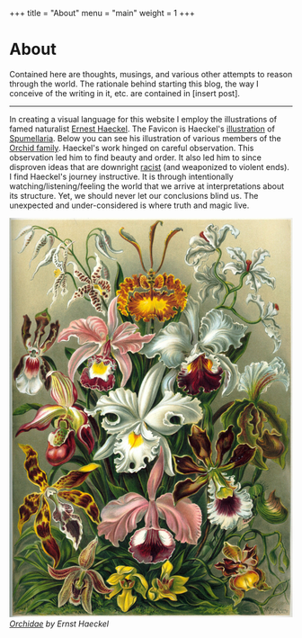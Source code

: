 +++
title = "About"
menu = "main"
weight = 1
+++

# About

Contained here are thoughts, musings, and various other attempts to reason through the world. The
rationale behind starting this blog, the way I conceive of the writing in it, etc. are contained
in \[insert post\].

___

In creating a visual language for this website I employ the illustrations of famed naturalist [Ernest Haeckel](https://en.wikipedia.org/wiki/Ernst_Haeckel). The Favicon is Haeckel's
[illustration](https://en.wikipedia.org/wiki/File:Haeckel_Spumellaria.jpg) of [Spumellaria](https://en.wikipedia.org/wiki/Spumellaria). Below you can see his illustration of various members of the [Orchid family](https://en.wikipedia.org/wiki/Orchid). Haeckel's work hinged on careful observation. This observation led him to find beauty and order. It also led him to since disproven ideas that are downright [racist](https://frontiersinzoology.biomedcentral.com/articles/10.1186/s12983-020-00358-w/figures/5) (and weaponized to violent ends). I find Haeckel's journey instructive. It is through intentionally watching/listening/feeling the world that we arrive at interpretations about its structure. Yet, we should never let our conclusions blind us. The unexpected and under-considered is where truth and magic live.


![A botanical illustration of orchids](haeckel_orchids.jpg "orchids")
*[Orchidae](https://en.m.wikipedia.org/wiki/File:Haeckel_Orchidae.jpg) by Ernst Haeckel*

